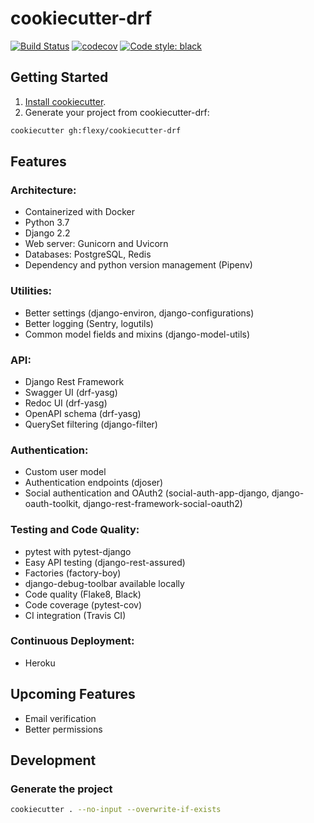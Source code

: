 # cookiecutter-drf
[![Build Status](https://travis-ci.com/flexy/cookiecutter-drf.svg?token=qdpTcWC2mqQPPSZNoKk1&branch=master)](https://travis-ci.com/flexy/cookiecutter-drf)
[![codecov](https://codecov.io/gh/flexy/cookiecutter-drf/branch/master/graph/badge.svg?token=aG2CYaPmQ0)](https://codecov.io/gh/flexy/cookiecutter-drf)
[![Code style: black](https://img.shields.io/badge/code%20style-black-000000.svg)](https://github.com/ambv/black)


## Getting Started
1. [Install cookiecutter](https://cookiecutter.readthedocs.io/en/latest/installation.html).
2. Generate your project from cookiecutter-drf:
```bash
cookiecutter gh:flexy/cookiecutter-drf
```


## Features
### Architecture:
* Containerized with Docker
* Python 3.7
* Django 2.2
* Web server: Gunicorn and Uvicorn
* Databases: PostgreSQL, Redis
* Dependency and python version management (Pipenv)

### Utilities:
* Better settings (django-environ, django-configurations)
* Better logging (Sentry, logutils)
* Common model fields and mixins (django-model-utils)

### API:
* Django Rest Framework
* Swagger UI (drf-yasg)
* Redoc UI (drf-yasg)
* OpenAPI schema (drf-yasg)
* QuerySet filtering (django-filter)

### Authentication:
* Custom user model
* Authentication endpoints (djoser)
* Social authentication and OAuth2 (social-auth-app-django, django-oauth-toolkit, django-rest-framework-social-oauth2)

### Testing and Code Quality:
* pytest with pytest-django
* Easy API testing (django-rest-assured)
* Factories (factory-boy)
* django-debug-toolbar available locally
* Code quality (Flake8, Black)
* Code coverage (pytest-cov)
* CI integration (Travis CI)

### Continuous Deployment:
* Heroku


## Upcoming Features
* Email verification
* Better permissions


## Development
### Generate the project
```bash
cookiecutter . --no-input --overwrite-if-exists
```
